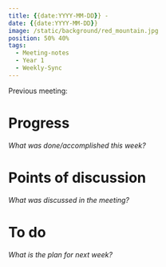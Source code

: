 ```yaml
---
title: {{date:YYYY-MM-DD}} - 
date: {{date:YYYY-MM-DD}}
image: /static/background/red_mountain.jpg
position: 50% 40%
tags:
  - Meeting-notes
  - Year 1
  - Weekly-Sync
---
```


Previous meeting:
# Progress

_What was done/accomplished this week?_


# Points of discussion

_What was discussed in the meeting?_


# To do

_What is the plan for next week?_
